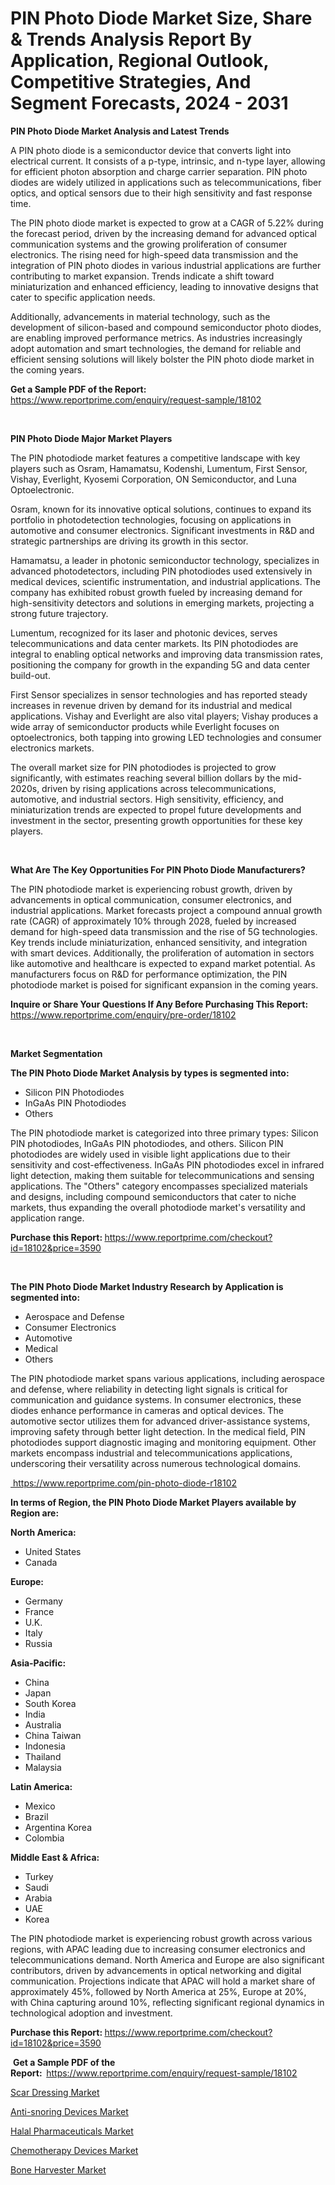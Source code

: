 <p><h1>PIN Photo Diode Market Size, Share & Trends Analysis Report By Application, Regional Outlook, Competitive Strategies, And Segment Forecasts, 2024 - 2031</h1></p><p><strong>PIN Photo Diode Market Analysis and Latest Trends</strong></p>
<p><p>A PIN photo diode is a semiconductor device that converts light into electrical current. It consists of a p-type, intrinsic, and n-type layer, allowing for efficient photon absorption and charge carrier separation. PIN photo diodes are widely utilized in applications such as telecommunications, fiber optics, and optical sensors due to their high sensitivity and fast response time.</p><p>The PIN photo diode market is expected to grow at a CAGR of 5.22% during the forecast period, driven by the increasing demand for advanced optical communication systems and the growing proliferation of consumer electronics. The rising need for high-speed data transmission and the integration of PIN photo diodes in various industrial applications are further contributing to market expansion. Trends indicate a shift toward miniaturization and enhanced efficiency, leading to innovative designs that cater to specific application needs.</p><p>Additionally, advancements in material technology, such as the development of silicon-based and compound semiconductor photo diodes, are enabling improved performance metrics. As industries increasingly adopt automation and smart technologies, the demand for reliable and efficient sensing solutions will likely bolster the PIN photo diode market in the coming years.</p></p>
<p><strong>Get a Sample PDF of the Report:&nbsp;</strong> <a href="https://www.reportprime.com/enquiry/request-sample/18102?utm_campaign=75&utm_medium=2&utm_source=Github&utm_content=ia&utm_term=20112024&utm_id=pin-photo-diode">https://www.reportprime.com/enquiry/request-sample/18102</a></p>
<p>&nbsp;</p>
<p><strong>PIN Photo Diode Major Market Players</strong></p>
<p><p>The PIN photodiode market features a competitive landscape with key players such as Osram, Hamamatsu, Kodenshi, Lumentum, First Sensor, Vishay, Everlight, Kyosemi Corporation, ON Semiconductor, and Luna Optoelectronic. </p><p>Osram, known for its innovative optical solutions, continues to expand its portfolio in photodetection technologies, focusing on applications in automotive and consumer electronics. Significant investments in R&D and strategic partnerships are driving its growth in this sector.</p><p>Hamamatsu, a leader in photonic semiconductor technology, specializes in advanced photodetectors, including PIN photodiodes used extensively in medical devices, scientific instrumentation, and industrial applications. The company has exhibited robust growth fueled by increasing demand for high-sensitivity detectors and solutions in emerging markets, projecting a strong future trajectory.</p><p>Lumentum, recognized for its laser and photonic devices, serves telecommunications and data center markets. Its PIN photodiodes are integral to enabling optical networks and improving data transmission rates, positioning the company for growth in the expanding 5G and data center build-out.</p><p>First Sensor specializes in sensor technologies and has reported steady increases in revenue driven by demand for its industrial and medical applications. Vishay and Everlight are also vital players; Vishay produces a wide array of semiconductor products while Everlight focuses on optoelectronics, both tapping into growing LED technologies and consumer electronics markets.</p><p>The overall market size for PIN photodiodes is projected to grow significantly, with estimates reaching several billion dollars by the mid-2020s, driven by rising applications across telecommunications, automotive, and industrial sectors. High sensitivity, efficiency, and miniaturization trends are expected to propel future developments and investment in the sector, presenting growth opportunities for these key players.</p></p>
<p>&nbsp;</p>
<p><strong>What Are The Key Opportunities For PIN Photo Diode Manufacturers?</strong></p>
<p><p>The PIN photodiode market is experiencing robust growth, driven by advancements in optical communication, consumer electronics, and industrial applications. Market forecasts project a compound annual growth rate (CAGR) of approximately 10% through 2028, fueled by increased demand for high-speed data transmission and the rise of 5G technologies. Key trends include miniaturization, enhanced sensitivity, and integration with smart devices. Additionally, the proliferation of automation in sectors like automotive and healthcare is expected to expand market potential. As manufacturers focus on R&D for performance optimization, the PIN photodiode market is poised for significant expansion in the coming years.</p></p>
<p><strong>Inquire or Share Your Questions If Any Before Purchasing This Report:</strong> <a href="https://www.reportprime.com/enquiry/pre-order/18102?utm_campaign=75&utm_medium=2&utm_source=Github&utm_content=ia&utm_term=20112024&utm_id=pin-photo-diode">https://www.reportprime.com/enquiry/pre-order/18102</a></p>
<p>&nbsp;</p>
<p><strong>Market Segmentation</strong></p>
<p><strong>The PIN Photo Diode Market Analysis by types is segmented into:</strong></p>
<p><ul><li>Silicon PIN Photodiodes</li><li>InGaAs PIN Photodiodes</li><li>Others</li></ul></p>
<p><p>The PIN photodiode market is categorized into three primary types: Silicon PIN photodiodes, InGaAs PIN photodiodes, and others. Silicon PIN photodiodes are widely used in visible light applications due to their sensitivity and cost-effectiveness. InGaAs PIN photodiodes excel in infrared light detection, making them suitable for telecommunications and sensing applications. The "Others" category encompasses specialized materials and designs, including compound semiconductors that cater to niche markets, thus expanding the overall photodiode market's versatility and application range.</p></p>
<p><strong>Purchase this Report:&nbsp;</strong><a href="https://www.reportprime.com/checkout?id=18102&price=3590&utm_campaign=75&utm_medium=2&utm_source=Github&utm_content=ia&utm_term=20112024&utm_id=pin-photo-diode">https://www.reportprime.com/checkout?id=18102&price=3590</a></p>
<p>&nbsp;</p>
<p><strong>The PIN Photo Diode Market Industry Research by Application is segmented into:</strong></p>
<p><ul><li>Aerospace and Defense</li><li>Consumer Electronics</li><li>Automotive</li><li>Medical</li><li>Others</li></ul></p>
<p><p>The PIN photodiode market spans various applications, including aerospace and defense, where reliability in detecting light signals is critical for communication and guidance systems. In consumer electronics, these diodes enhance performance in cameras and optical devices. The automotive sector utilizes them for advanced driver-assistance systems, improving safety through better light detection. In the medical field, PIN photodiodes support diagnostic imaging and monitoring equipment. Other markets encompass industrial and telecommunications applications, underscoring their versatility across numerous technological domains.</p></p>
<p><a href="https://www.reportprime.com/pin-photo-diode-r18102?utm_campaign=75&utm_medium=2&utm_source=Github&utm_content=ia&utm_term=20112024&utm_id=pin-photo-diode">&nbsp;https://www.reportprime.com/pin-photo-diode-r18102</a></p>
<p><strong>In terms of Region, the PIN Photo Diode Market Players available by Region are:</strong></p>
<p>
    <p> <strong> North America: </strong>
        <ul>
            <li>United States</li>
            <li>Canada</li>
        </ul>
        </p> 
    <p> <strong> Europe: </strong>
        <ul>
            <li>Germany</li>
            <li>France</li>
            <li>U.K.</li>
            <li>Italy</li>
            <li>Russia</li>
        </ul>
        </p> 
    <p> <strong> Asia-Pacific: </strong>
        <ul>
            <li>China</li>
            <li>Japan</li>
            <li>South Korea</li>
            <li>India</li>
            <li>Australia</li>
            <li>China Taiwan</li>
            <li>Indonesia</li>
            <li>Thailand</li>
            <li>Malaysia</li>
        </ul>
        </p> 
    <p> <strong> Latin America: </strong>
        <ul>
            <li>Mexico</li>
            <li>Brazil</li>
            <li>Argentina Korea</li>
            <li>Colombia</li>
        </ul>
        </p> 
    <p> <strong> Middle East & Africa: </strong>
        <ul>
            <li>Turkey</li>
            <li>Saudi</li>
            <li>Arabia</li>
            <li>UAE</li>
            <li>Korea</li>
        </ul>
    </p>
    </p>
<p><p>The PIN photodiode market is experiencing robust growth across various regions, with APAC leading due to increasing consumer electronics and telecommunications demand. North America and Europe are also significant contributors, driven by advancements in optical networking and digital communication. Projections indicate that APAC will hold a market share of approximately 45%, followed by North America at 25%, Europe at 20%, with China capturing around 10%, reflecting significant regional dynamics in technological adoption and investment.</p></p>
<p><strong>Purchase this Report: </strong><a href="https://www.reportprime.com/checkout?id=18102&price=3590&utm_campaign=75&utm_medium=2&utm_source=Github&utm_content=ia&utm_term=20112024&utm_id=pin-photo-diode">https://www.reportprime.com/checkout?id=18102&price=3590</a></p>
<p>&nbsp;<strong>Get a Sample PDF of the Report:&nbsp;&nbsp;</strong><a href="https://www.reportprime.com/enquiry/request-sample/18102?utm_campaign=75&utm_medium=2&utm_source=Github&utm_content=ia&utm_term=20112024&utm_id=pin-photo-diode">https://www.reportprime.com/enquiry/request-sample/18102</a></p>
<p><strong></strong></p>
<p><p><a href="https://issuu.com/reportprime-2/docs/scar-dressing-market-size-2030.pptx_e64cb3b9fc0e07?utm_campaign=75&utm_medium=2&utm_source=Github&utm_content=ia&utm_term=20112024&utm_id=pin-photo-diode">Scar Dressing Market</a></p><p><a href="https://www.linkedin.com/pulse/anti-snoring-devices-market-research-sales-establishments-oapre?utm_campaign=75&utm_medium=2&utm_source=Github&utm_content=ia&utm_term=20112024&utm_id=pin-photo-diode">Anti-snoring Devices Market</a></p><p><a href="https://issuu.com/reportprime-2/docs/halal-pharmaceuticals-market-size-2_9572678204c138?utm_campaign=75&utm_medium=2&utm_source=Github&utm_content=ia&utm_term=20112024&utm_id=pin-photo-diode">Halal Pharmaceuticals Market</a></p><p><a href="https://www.linkedin.com/pulse/chemotherapy-devices-market-analysis-report-focuses-its-growth-gbz9c?utm_campaign=75&utm_medium=2&utm_source=Github&utm_content=ia&utm_term=20112024&utm_id=pin-photo-diode">Chemotherapy Devices Market</a></p><p><a href="https://www.linkedin.com/pulse/bone-harvester-market-outlook-report-insights-growth-gxhfe?utm_campaign=75&utm_medium=2&utm_source=Github&utm_content=ia&utm_term=20112024&utm_id=pin-photo-diode">Bone Harvester Market</a></p></p>